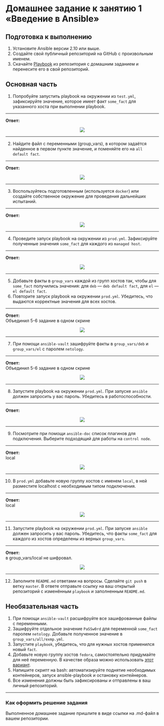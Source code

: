 # Домашнее задание к занятию 1 «Введение в Ansible»

## Подготовка к выполнению

1. Установите Ansible версии 2.10 или выше.
2. Создайте свой публичный репозиторий на GitHub с произвольным именем.
3. Скачайте [Playbook](./playbook/) из репозитория с домашним заданием и перенесите его в свой репозиторий.

## Основная часть

1. Попробуйте запустить playbook на окружении из `test.yml`, зафиксируйте значение, которое имеет факт `some_fact` для указанного хоста при выполнении playbook.
  
------

**Ответ:**<br>


<p align="center">
  <img src="./screenshots/01.png">
</p>

------

2. Найдите файл с переменными (group_vars), в котором задаётся найденное в первом пункте значение, и поменяйте его на `all default fact`.

------

**Ответ:**<br>


<p align="center">
  <img src="./screenshots/02.png">
</p>

------

3. Воспользуйтесь подготовленным (используется `docker`) или создайте собственное окружение для проведения дальнейших испытаний.

------

**Ответ:**<br>


<p align="center">
  <img src="./screenshots/03.png">
</p>

------

4. Проведите запуск playbook на окружении из `prod.yml`. Зафиксируйте полученные значения `some_fact` для каждого из `managed host`.

------

**Ответ:**<br>


<p align="center">
  <img src="./screenshots/04.png">
</p>

------

5. Добавьте факты в `group_vars` каждой из групп хостов так, чтобы для `some_fact` получились значения: для `deb` — `deb default fact`, для `el` — `el default fact`.
6.  Повторите запуск playbook на окружении `prod.yml`. Убедитесь, что выдаются корректные значения для всех хостов.

------

**Ответ:**<br>
Объединил 5-6 задание в одном скрине

<p align="center">
  <img src="./screenshots/05.png">
</p>

------

7. При помощи `ansible-vault` зашифруйте факты в `group_vars/deb` и `group_vars/el` с паролем `netology`.

------

**Ответ:**<br>
Объединил 5-6 задание в одном скрине

<p align="center">
  <img src="./screenshots/07.png">
</p>

------

8. Запустите playbook на окружении `prod.yml`. При запуске `ansible` должен запросить у вас пароль. Убедитесь в работоспособности.

------

**Ответ:**<br>


<p align="center">
  <img src="./screenshots/08.png">
</p>

------


9.  Посмотрите при помощи `ansible-doc` список плагинов для подключения. Выберите подходящий для работы на `control node`.

------

**Ответ:**<br>
local

<p align="center">
  <img src="./screenshots/09.png">
</p>

------

10.  В `prod.yml` добавьте новую группу хостов с именем  `local`, в ней разместите localhost с необходимым типом подключения.

------

**Ответ:**<br>
local

<p align="center">
  <img src="./screenshots/10.png">
</p>

------

11.   Запустите playbook на окружении `prod.yml`. При запуске `ansible` должен запросить у вас пароль. Убедитесь, что факты `some_fact` для каждого из хостов определены из верных `group_vars`.

------

**Ответ:**<br>
в group_vars/local не шифровал.

<p align="center">
  <img src="./screenshots/11.png">
</p>

------

12.   Заполните `README.md` ответами на вопросы. Сделайте `git push` в ветку `master`. В ответе отправьте ссылку на ваш открытый репозиторий с изменённым `playbook` и заполненным `README.md`.

## Необязательная часть

1. При помощи `ansible-vault` расшифруйте все зашифрованные файлы с переменными.
2. Зашифруйте отдельное значение `PaSSw0rd` для переменной `some_fact` паролем `netology`. Добавьте полученное значение в `group_vars/all/exmp.yml`.
3. Запустите `playbook`, убедитесь, что для нужных хостов применился новый `fact`.
4. Добавьте новую группу хостов `fedora`, самостоятельно придумайте для неё переменную. В качестве образа можно использовать [этот вариант](https://hub.docker.com/r/pycontribs/fedora).
5. Напишите скрипт на bash: автоматизируйте поднятие необходимых контейнеров, запуск ansible-playbook и остановку контейнеров.
6. Все изменения должны быть зафиксированы и отправлены в ваш личный репозиторий.

---

### Как оформить решение задания

Выполненное домашнее задание пришлите в виде ссылки на .md-файл в вашем репозитории.
